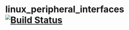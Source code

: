 linux_peripheral_interfaces [![Build Status](https://travis-ci.com/ros-drivers/linux_peripheral_interfaces.svg?branch=kinetic)](https://travis-ci.com/ros-drivers/linux_peripheral_interfaces)
==============================================================================================================================================================================================
